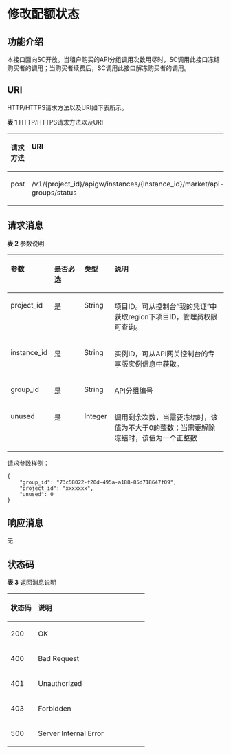 # 修改配额状态<a name="apig-phapi-180713107"></a>

## 功能介绍<a name="section52318866"></a>

本接口面向SC开放。当租户购买的API分组调用次数用尽时，SC调用此接口冻结购买者的调用；当购买者续费后，SC调用此接口解冻购买者的调用。

## URI<a name="section1107748"></a>

HTTP/HTTPS请求方法以及URI如下表所示。

**表 1**  HTTP/HTTPS请求方法以及URI

<a name="table7382189"></a>
<table><thead align="left"><tr id="row14097920"><th class="cellrowborder" valign="top" width="50%" id="mcps1.2.3.1.1"><p id="p1080847"><a name="p1080847"></a><a name="p1080847"></a>请求方法</p>
</th>
<th class="cellrowborder" valign="top" width="50%" id="mcps1.2.3.1.2"><p id="p20439771"><a name="p20439771"></a><a name="p20439771"></a>URI</p>
</th>
</tr>
</thead>
<tbody><tr id="row45008715"><td class="cellrowborder" valign="top" width="50%" headers="mcps1.2.3.1.1 "><p id="p21827271"><a name="p21827271"></a><a name="p21827271"></a>post</p>
</td>
<td class="cellrowborder" valign="top" width="50%" headers="mcps1.2.3.1.2 "><p id="p23178552"><a name="p23178552"></a><a name="p23178552"></a>/v1/{project_id}/apigw/instances/{instance_id}/market/api-groups/status</p>
</td>
</tr>
</tbody>
</table>

## 请求消息<a name="section9969736"></a>

**表 2**  参数说明

<a name="table65523462"></a>
<table><thead align="left"><tr id="row28666234"><th class="cellrowborder" valign="top" width="19%" id="mcps1.2.5.1.1"><p id="p40263598"><a name="p40263598"></a><a name="p40263598"></a>参数</p>
</th>
<th class="cellrowborder" valign="top" width="14.000000000000002%" id="mcps1.2.5.1.2"><p id="p40125999"><a name="p40125999"></a><a name="p40125999"></a>是否必选</p>
</th>
<th class="cellrowborder" valign="top" width="14.000000000000002%" id="mcps1.2.5.1.3"><p id="p28980452"><a name="p28980452"></a><a name="p28980452"></a>类型</p>
</th>
<th class="cellrowborder" valign="top" width="53%" id="mcps1.2.5.1.4"><p id="p65715253"><a name="p65715253"></a><a name="p65715253"></a>说明</p>
</th>
</tr>
</thead>
<tbody><tr id="row108171529122319"><td class="cellrowborder" valign="top" width="19%" headers="mcps1.2.5.1.1 "><p id="p55878963"><a name="p55878963"></a><a name="p55878963"></a>project_id</p>
</td>
<td class="cellrowborder" valign="top" width="14.000000000000002%" headers="mcps1.2.5.1.2 "><p id="p29902160"><a name="p29902160"></a><a name="p29902160"></a>是</p>
</td>
<td class="cellrowborder" valign="top" width="14.000000000000002%" headers="mcps1.2.5.1.3 "><p id="p6155914"><a name="p6155914"></a><a name="p6155914"></a>String</p>
</td>
<td class="cellrowborder" valign="top" width="53%" headers="mcps1.2.5.1.4 "><p id="p28867016"><a name="p28867016"></a><a name="p28867016"></a>项目ID。可从控制台“我的凭证”中获取region下项目ID，管理员权限可查询。</p>
</td>
</tr>
<tr id="row14360162992314"><td class="cellrowborder" valign="top" width="19%" headers="mcps1.2.5.1.1 "><p id="p1780913159538"><a name="p1780913159538"></a><a name="p1780913159538"></a>instance_id</p>
</td>
<td class="cellrowborder" valign="top" width="14.000000000000002%" headers="mcps1.2.5.1.2 "><p id="p9809215115310"><a name="p9809215115310"></a><a name="p9809215115310"></a>是</p>
</td>
<td class="cellrowborder" valign="top" width="14.000000000000002%" headers="mcps1.2.5.1.3 "><p id="p1280914152538"><a name="p1280914152538"></a><a name="p1280914152538"></a>String</p>
</td>
<td class="cellrowborder" valign="top" width="53%" headers="mcps1.2.5.1.4 "><p id="p1880914157537"><a name="p1880914157537"></a><a name="p1880914157537"></a>实例ID，可从API网关控制台的专享版实例信息中获取。</p>
</td>
</tr>
<tr id="row21335308"><td class="cellrowborder" valign="top" width="19%" headers="mcps1.2.5.1.1 "><p id="p50438350"><a name="p50438350"></a><a name="p50438350"></a>group_id</p>
</td>
<td class="cellrowborder" valign="top" width="14.000000000000002%" headers="mcps1.2.5.1.2 "><p id="p58974565"><a name="p58974565"></a><a name="p58974565"></a>是</p>
</td>
<td class="cellrowborder" valign="top" width="14.000000000000002%" headers="mcps1.2.5.1.3 "><p id="p12210489"><a name="p12210489"></a><a name="p12210489"></a>String</p>
</td>
<td class="cellrowborder" valign="top" width="53%" headers="mcps1.2.5.1.4 "><p id="p49525553"><a name="p49525553"></a><a name="p49525553"></a>API分组编号</p>
</td>
</tr>
<tr id="row5096933"><td class="cellrowborder" valign="top" width="19%" headers="mcps1.2.5.1.1 "><p id="p10198465"><a name="p10198465"></a><a name="p10198465"></a>unused</p>
</td>
<td class="cellrowborder" valign="top" width="14.000000000000002%" headers="mcps1.2.5.1.2 "><p id="p20769304"><a name="p20769304"></a><a name="p20769304"></a>是</p>
</td>
<td class="cellrowborder" valign="top" width="14.000000000000002%" headers="mcps1.2.5.1.3 "><p id="p4592084"><a name="p4592084"></a><a name="p4592084"></a>Integer</p>
</td>
<td class="cellrowborder" valign="top" width="53%" headers="mcps1.2.5.1.4 "><p id="p36414557"><a name="p36414557"></a><a name="p36414557"></a>调用剩余次数，当需要冻结时，该值为不大于0的整数；当需要解除冻结时，该值为一个正整数</p>
</td>
</tr>
</tbody>
</table>

请求参数样例：

```
{
	"group_id": "73c58022-f20d-495a-a188-85d718647f09",
	"project_id": "xxxxxxx",
	"unused": 0
}
```

## 响应消息<a name="section2242324"></a>

无

## 状态码<a name="section22618768"></a>

**表 3**  返回消息说明

<a name="table65116189"></a>
<table><thead align="left"><tr id="row43492568"><th class="cellrowborder" valign="top" width="20%" id="mcps1.2.3.1.1"><p id="p33237081"><a name="p33237081"></a><a name="p33237081"></a>状态码</p>
</th>
<th class="cellrowborder" valign="top" width="80%" id="mcps1.2.3.1.2"><p id="p7849035"><a name="p7849035"></a><a name="p7849035"></a>说明</p>
</th>
</tr>
</thead>
<tbody><tr id="row31792085"><td class="cellrowborder" valign="top" width="20%" headers="mcps1.2.3.1.1 "><p id="p25022112"><a name="p25022112"></a><a name="p25022112"></a>200</p>
</td>
<td class="cellrowborder" valign="top" width="80%" headers="mcps1.2.3.1.2 "><p id="p50988816"><a name="p50988816"></a><a name="p50988816"></a>OK</p>
</td>
</tr>
<tr id="row54617972"><td class="cellrowborder" valign="top" width="20%" headers="mcps1.2.3.1.1 "><p id="p61979607"><a name="p61979607"></a><a name="p61979607"></a>400</p>
</td>
<td class="cellrowborder" valign="top" width="80%" headers="mcps1.2.3.1.2 "><p id="p54292279"><a name="p54292279"></a><a name="p54292279"></a>Bad Request</p>
</td>
</tr>
<tr id="row18868465"><td class="cellrowborder" valign="top" width="20%" headers="mcps1.2.3.1.1 "><p id="p51950678"><a name="p51950678"></a><a name="p51950678"></a>401</p>
</td>
<td class="cellrowborder" valign="top" width="80%" headers="mcps1.2.3.1.2 "><p id="p47255404"><a name="p47255404"></a><a name="p47255404"></a>Unauthorized</p>
</td>
</tr>
<tr id="row22645457"><td class="cellrowborder" valign="top" width="20%" headers="mcps1.2.3.1.1 "><p id="p22342706"><a name="p22342706"></a><a name="p22342706"></a>403</p>
</td>
<td class="cellrowborder" valign="top" width="80%" headers="mcps1.2.3.1.2 "><p id="p64928793"><a name="p64928793"></a><a name="p64928793"></a>Forbidden</p>
</td>
</tr>
<tr id="row47488225"><td class="cellrowborder" valign="top" width="20%" headers="mcps1.2.3.1.1 "><p id="p21341001"><a name="p21341001"></a><a name="p21341001"></a>500</p>
</td>
<td class="cellrowborder" valign="top" width="80%" headers="mcps1.2.3.1.2 "><p id="p6744143"><a name="p6744143"></a><a name="p6744143"></a>Server Internal Error</p>
</td>
</tr>
</tbody>
</table>

